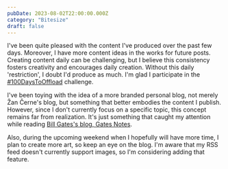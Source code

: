 ```yaml
---
pubDate: 2023-08-02T22:00:00.000Z
category: "Bitesize"
draft: false
---
```


I've been quite pleased with the content I've produced over the past few days. Moreover, I have more content ideas in the works for future posts. Creating content daily can be challenging, but I believe this consistency fosters creativity and encourages daily creation. Without this daily 'restriction', I doubt I'd produce as much. I'm glad I participate in the [#100DaysToOffload](https://100daystooffload.com/#-hall-of-fame-) challenge.

I've been toying with the idea of a more branded personal blog, not merely Žan Černe's blog, but something that better embodies the content I publish. However, since I don't currently focus on a specific topic, this concept remains far from realization. It's just something that caught my attention while reading [Bill Gates's blog, Gates Notes](https://www.gatesnotes.com/).

Also, during the upcoming weekend when I hopefully will have more time, I plan to create more art, so keep an eye on the blog. I'm aware that my RSS feed doesn't currently support images, so I'm considering adding that feature.
